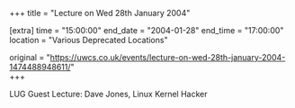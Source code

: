 +++
title = "Lecture on Wed 28th January 2004"

[extra]
time = "15:00:00"
end_date = "2004-01-28"
end_time = "17:00:00"
location = "Various Deprecated Locations"

original = "https://uwcs.co.uk/events/lecture-on-wed-28th-january-2004-1474488948611/"    
+++

LUG Guest Lecture: Dave Jones, Linux Kernel Hacker

